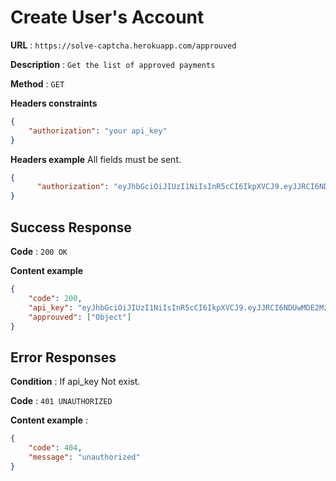 # Create User's Account


**URL** : `https://solve-captcha.herokuapp.com/approuved`

**Description** : `Get the list of approved payments`

**Method** : `GET`

**Headers constraints**

```json
{
    "authorization": "your api_key"
}
```

**Headers example** All fields must be sent.

```json
{
	  "authorization": "eyJhbGciOiJIUzI1NiIsInR5cCI6IkpXVCJ9.eyJJRCI6NDUwMDE2MzA0MTY1NDM3MDAsImlhdCI6MTYzMDQxNjU0M30.JhbGciOiJIUzI1NiIsInR5cCI6IkpXVCJ9-jazgz5-aA"
}
```

## Success Response

**Code** : `200 OK`

**Content example**

```json
{
    "code": 200,
    "api_key": "eyJhbGciOiJIUzI1NiIsInR5cCI6IkpXVCJ9.eyJJRCI6NDUwMDE2MzA0MTY1NDM3MDAsImlhdCI6MTYzMDQxNjU0M30.JhbGciOiJIUzI1NiIsInR5cCI6IkpXVCJ9-jazgz5-aA",
    "approuved": ["Object"]
}
```

## Error Responses

**Condition** : If api_key Not exist.

**Code** : `401 UNAUTHORIZED`

**Content example** : 

```json
{
    "code": 404,
    "message": "unauthorized"
}
```